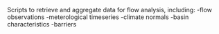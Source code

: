 Scripts to retrieve and aggregate data for flow analysis, including:
-flow observations
-meterological timeseries
-climate normals
-basin characteristics
-barriers